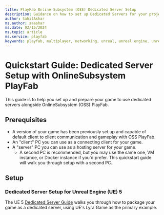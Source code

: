 ```yaml
---
title: PlayFab Online Subsystem (OSS) Dedicated Server Setup
description: Guidance on how to set up Dedicated Servers for your project.
author: SahilAshar
ms.author: saashar
ms.date: 02/15/2024
ms.topic: article
ms.service: playfab
keywords: playfab, multiplayer, networking, unreal, unreal engine, unreal engine 4, unreal engine 5, ue4, ue5, middleware
---
```


# Quickstart Guide: Dedicated Server Setup with OnlineSubsystem PlayFab

This guide is to help you set up and prepare your game to use dedicated servers alongside OnlineSubsystem (OSS) PlayFab.

## Prerequisites
- A version of your game has been previously set up and capable of default client to client communication and gameplay with OSS PlayFab.
- An "client" PC you can use as a connecting client for your game.
- A "server" PC you can use as a hosting server for your game.
  - A second PC is recommended, but you may use the same one, VM instance, or Docker instance if you'd prefer. This quickstart guide will walk you through setup with a second PC.

## Setup

### Dedicated Server Setup for Unreal Engine (UE) 5
The UE 5 [Dedicated Server Guide](https://docs.unrealengine.com/5.3/en-US/setting-up-dedicated-servers-in-unreal-engine/) walks you through how to package your game as a dedicated server, using UE's Lyra Game as the primary example.



